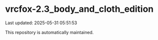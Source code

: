 # vrcfox-2.3_body_and_cloth_edition

Last updated: 2025-05-31 05:51:53

This repository is automatically maintained.
